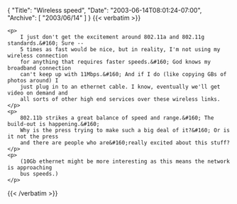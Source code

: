 {
  "Title": "Wireless speed",
  "Date": "2003-06-14T08:01:24-07:00",
  "Archive": [
    "2003/06/14"
  ]
}
{{< verbatim >}}

    <p>
        I just don't get the excitement around 802.11a and 802.11g standards.&#160; Sure --
        5 times as fast would be nice, but in reality, I'm not using my wireless connection
        for anything that requires faster speeds.&#160; God knows my broadband connection
        can't keep up with 11Mbps.&#160; And if I do (like copying GBs of photos around) I
        just plug in to an ethernet cable. I know, eventually we'll get video on demand and
        all sorts of other high end services over these wireless links.
    </p>
    <p>
        802.11b strikes a great balance of speed and range.&#160; The build-out is happening.&#160;
        Why is the press trying to make such a big deal of it?&#160; Or is it not the press
        and there are people who are&#160;really excited about this stuff?
    </p>
    <p>
        (10Gb ethernet might be more interesting as this means the network is approaching
        bus speeds.)
    </p>

{{< /verbatim >}}
